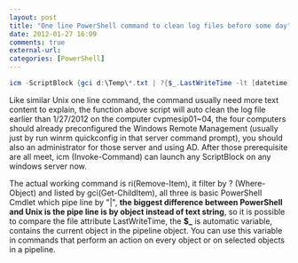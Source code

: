 ```yaml
---
layout: post
title: "One line PowerShell command to clean log files before some day"
date: 2012-01-27 16:09
comments: true
external-url:
categories: [PowerShell]
---
```

```powershell
icm -ScriptBlock {gci d:\Temp\*.txt | ?{$_.LastWriteTime -lt [datetime]"3/24/2012"} | ri } -ComputerName cvpmesip01,cvpmesip02,cvpmesip03,cvpmesip04
```

<!--more-->

Like similar Unix one line command, the command usually need more text content to explain, the function above script will auto clean the log file earlier than 1/27/2012 on the computer cvpmesip01~04, the four computers should already preconfigured the Windows Remote Management (usually just by run winrm quickconfig in that server command prompt), you should also an administrator for those server and using AD. After those prerequisite are all meet, icm (Invoke-Command) can launch any ScriptBlock on any windows server now.

The actual working command is ri(Remove-Item), it filter by ? (Where-Object) and listed by gci(Get-ChildItem), all three is basic PowerShell Cmdlet which pipe line by "|", <strong>the biggest difference between PowerShell and Unix is the pipe line is by object instead of text string</strong>, so it is possible to compare the file attribute LastWriteTime, the <strong>$_</strong> is automatic variable, contains the current object in the pipeline object. You can use this variable in commands that perform an action on every object or on selected objects in a pipeline.